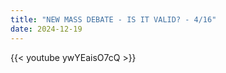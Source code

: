 ```yaml
---
title: "NEW MASS DEBATE - IS IT VALID? - 4/16"
date: 2024-12-19
---
```


{{< youtube ywYEaisO7cQ >}}

